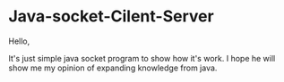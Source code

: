 # Java-socket-Cilent-Server

Hello,

It's just simple java socket program to show how it's work. 
I hope he will show me my opinion of expanding knowledge from java.
